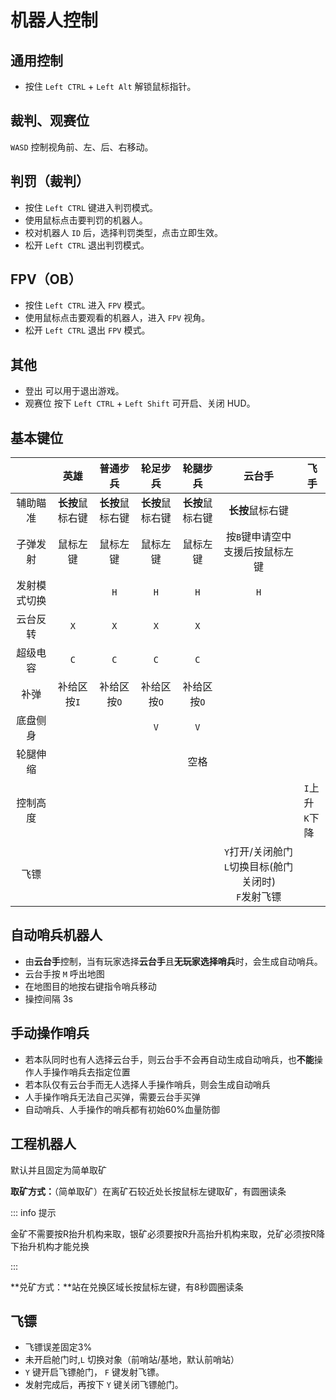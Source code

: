 # 机器人控制
## 通用控制
- 按住 `Left CTRL` + `Left Alt` 解锁鼠标指针。
## 裁判、观赛位
`WASD` 控制视角前、左、后、右移动。
## 判罚（裁判）
- 按住 `Left CTRL` 键进入判罚模式。
- 使用鼠标点击要判罚的机器人。
- 校对机器人 `ID` 后，选择判罚类型，点击立即生效。
- 松开 `Left CTRL` 退出判罚模式。
## FPV（OB）
- 按住 `Left CTRL` 进入 `FPV` 模式。
- 使用鼠标点击要观看的机器人，进入 `FPV` 视角。
- 松开 `Left CTRL` 退出 `FPV` 模式。
## 其他
- 登出 可以用于退出游戏。
- 观赛位 按下 `Left CTRL` + `Left Shift` 可开启、关闭 HUD。
## 基本键位

|  |                        英雄                         |                               普通步兵                               |                               轮足步兵                               |                               轮腿步兵                               |       云台手       |       飞手       |
| :---: |:-------------------------------------------------:|:----------------------------------------------------------------:|:----------------------------------------------------------------:|:----------------------------------------------------------------:|:---------------:| ----- |
| 辅助瞄准 |                      **长按**鼠标右键                   |                              **长按**鼠标右键                              |                              **长按**鼠标右键                              |                              **长按**鼠标右键                              |     **长按**鼠标右键  |           |
| 子弹发射 |                       鼠标左键                        |                               鼠标左键                               |                               鼠标左键                               |                               鼠标左键                               | 按`B`键申请空中支援后按鼠标左键 |  |
| 发射模式切换 |                                                   |                                `H`                                 |                                `H`                                 |                                `H`                                 |        `H`        |                |
| 云台反转 |                        `X`                        |                                `X`                                 |                                `X`                                 |                                `X`                                 |                 |                 |
| 超级电容 |                        `C`                        |                                `C`                                 |                                `C`                                 |                                `C`                                 |                 |                 |
| 补弹 |   补给区按`I`    |   补给区按`O`    |   补给区按`O`    |   补给区按`O`    | | |
| 底盘侧身 |                  |                  |       `V`        |       `V`        | | |
| 轮腿伸缩 |                  |                  |                  |       空格       | | |
| 控制高度 |                  |                  |                  |                  | | `I`上升<br>`K`下降 |
| 飞镖 |                  |                  |                  |                  | `Y`打开/关闭舱门<br>`L`切换目标(舱门关闭时)<br/>`F`发射飞镖 |  |



## 自动哨兵机器人

- 由**云台手**控制，当有玩家选择**云台手**且**无玩家选择哨兵**时，会生成自动哨兵。
- 云台手按 `M` 呼出地图
- 在地图目的地按右键指令哨兵移动
- 操控间隔 3s

## 手动操作哨兵

- 若本队同时也有人选择云台手，则云台手不会再自动生成自动哨兵，也**不能**操作人手操作哨兵去指定位置
- 若本队仅有云台手而无人选择人手操作哨兵，则会生成自动哨兵
- 人手操作哨兵无法自己买弹，需要云台手买弹
- 自动哨兵、人手操作的哨兵都有初始60%血量防御

## 工程机器人
默认并且固定为简单取矿

**取矿方式：**（简单取矿）在离矿石较近处长按鼠标左键取矿，有圆圈读条

::: info 提示

金矿不需要按R抬升机构来取，银矿必须要按R升高抬升机构来取，兑矿必须按R降下抬升机构才能兑换

:::

**兑矿方式：**站在兑换区域长按鼠标左键，有8秒圆圈读条


## 飞镖
- 飞镖误差固定3%
- 未开启舱门时,`L` 切换对象（前哨站/基地，默认前哨站）
- `Y` 键开启飞镖舱门， `F` 键发射飞镖。
- 发射完成后，再按下 `Y` 键关闭飞镖舱门。
